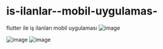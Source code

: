 # is-ilanlar--mobil-uygulamas-
flutter ile iş ilanları mobil uygulaması
![image](https://github.com/BeratAydogan/is-ilanlar--mobil-uygulamas-/assets/134926657/313afeee-2d9d-418a-b703-2bae37729552)

![image](https://github.com/BeratAydogan/is-ilanlar--mobil-uygulamas-/assets/134926657/d1f521ff-65be-45ad-9cfb-6bf6c5466ac1)
![image](https://github.com/BeratAydogan/is-ilanlar--mobil-uygulamas-/assets/134926657/82f50db1-7657-42ed-ba69-b5b6e385ef66)

